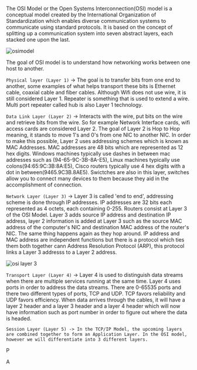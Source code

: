 The OSI Model or the Open Systems Interconnection(OSI) model is a conceptual model created by the International Organization of Standardization which enables diverse communication systems to communicate using standard protocols. It is based on the concept of splitting up a communication system into seven abstract layers, each stacked one upon the last. 

![osimodel](https://user-images.githubusercontent.com/93686063/218511781-4caba4df-17a1-4936-8aa4-d775df3dcb31.JPG)

The goal of OSI model is to understand how networking works between one host to another. 


`Physical layer (Layer 1)` ->  The goal is to transfer bits from one end to another, some examples of what helps transport these bits is Ethernet cable, coaxial cable and fiber cables. Although Wifi does not use wire, it is still considered Layer 1. Repeater is something that is used to extend a wire. Multi port repeater called hub is also Layer 1 technology. 

`Data Link Layer (Layer 2)` -> Interacts with the wire, put bits on the wire and retrieve bits from the wire. So for example Network Interface cards, wifi access cards are considered Layer 2. The goal of Layer 2 is Hop to Hop meaning, it stands to move 1's and 0's from one NIC to another NIC. In order to make this possible, Layer 2 uses addressing schemes which is known as MAC Addresses. MAC addresses are 48 bits which are represented as 12 hex digits. Windows machines typically use dashes in between mac addresses such as (94-65-9C-3B-8A-E5), Linux machines typically use colons(94:65:9C:3B:8A:E5), Cisco routers typically use 4 hex digits with a dot in between(9465.9C3B.8AE5). Swictches are also in this layer, switches allow you to connect many devices to them because they aid in the accomplishment of connection. 

`Network Layer (Layer 3)` -> Layer 3 is called 'end to end', addressing scheme is done through IP addresses. IP addresses are 32 bits each represented as 4 octets, each containing 0-255. Routers consist at Layer 3 of the OSI Model. Layer 3 adds source IP address and destination IP address, layer 2 information is added at Layer 3 such as the source MAC address of the computer's NIC and destination MAC address of the router's NIC. The same thing happens again as they hop around. IP address and MAC address are independent functions but there is a protocol which ties them both together cann Address Resolution Protocol (ARP), this protocol links a Layer 3 addresss to a Layer 2 address.

![osi layer 3](https://user-images.githubusercontent.com/93686063/220359661-7a657a59-0971-4955-a44e-69324f7f2d32.JPG)

`Transport Layer (Layer 4)` -> Layer 4 is used to distinguish data streams when there are multiple services running at the same time. Layer 4 uses ports in order to address the data streams. There are 0-65535 ports and there two different types of ports, TCP and UDP. TCP favors reliability and UDP favors efficiency. When data arrives through the cables, it will have a layer 2 header and a layer 3 header and a layer 4 header which will now have information such as port number in order to figure out where the data is headed. 

`Session Layer (Layer 5) -> In the TCP/IP Model, the upcoming layers are combined together to form an Application Layer. In the OSI model, however we will differentiate into 3 different layers.`  

P

A


